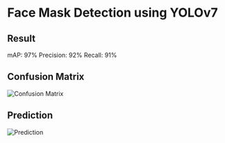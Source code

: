 # Face Mask Detection using YOLOv7

## Result
mAP: 97%
Precision: 92%
Recall: 91%

## Confusion Matrix
![Confusion Matrix](https://github.com/user-attachments/assets/c5e32f45-2efd-4007-aec9-bdabab9e7661)

## Prediction
![Prediction](https://github.com/user-attachments/assets/671d30d7-77ee-4e6d-96ce-41262baaddf6)
